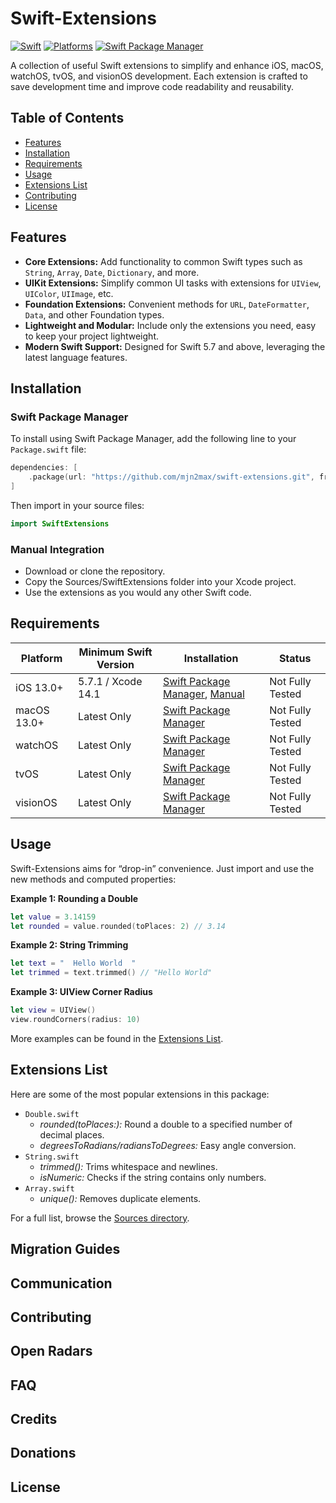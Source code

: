 # Swift-Extensions

[![Swift](https://img.shields.io/badge/Swift-5.x_6.x-orange?style=flat-square)](https://img.shields.io/badge/Swift-5.x_6.x-Orange?style=flat-square)
[![Platforms](https://img.shields.io/badge/Platforms-iOS_macOS_watchOS_tvOS_visionOS-yellowgreen?style=flat-square)](https://img.shields.io/badge/Platforms-iOS_macOS_watchOS_tvOS_visionOS-Green?style=flat-square)
[![Swift Package Manager](https://img.shields.io/badge/Swift_Package_Manager-compatible-orange?style=flat-square)](https://img.shields.io/badge/Swift_Package_Manager-compatible-orange?style=flat-square)

A collection of useful Swift extensions to simplify and enhance iOS, macOS, watchOS, tvOS, and visionOS development. Each extension is crafted to save development time and improve code readability and reusability.

## Table of Contents

- [Features](#features)
- [Installation](#installation)
- [Requirements](#requirements)
- [Usage](#usage)
- [Extensions List](#extensions-list)
- [Contributing](#contributing)
- [License](#license)

## Features

- **Core Extensions:** Add functionality to common Swift types such as `String`, `Array`, `Date`, `Dictionary`, and more.
- **UIKit Extensions:** Simplify common UI tasks with extensions for `UIView`, `UIColor`, `UIImage`, etc.
- **Foundation Extensions:** Convenient methods for `URL`, `DateFormatter`, `Data`, and other Foundation types.
- **Lightweight and Modular:** Include only the extensions you need, easy to keep your project lightweight.
- **Modern Swift Support:** Designed for Swift 5.7 and above, leveraging the latest language features.

## Installation

### Swift Package Manager

To install using Swift Package Manager, add the following line to your `Package.swift` file:

```swift
dependencies: [
    .package(url: "https://github.com/mjn2max/swift-extensions.git", from: "1.0.0")
]
```

Then import in your source files:

```swift
import SwiftExtensions
```

### Manual Integration

- Download or clone the repository.
- Copy the Sources/SwiftExtensions folder into your Xcode project.
- Use the extensions as you would any other Swift code.

## Requirements

| Platform    | Minimum Swift Version | Installation                                                         | Status           |
| ----------- | --------------------- | -------------------------------------------------------------------- | ---------------- |
| iOS 13.0+   | 5.7.1 / Xcode 14.1    | [Swift Package Manager](#swift-package-manager), [Manual](#manually) | Not Fully Tested |
| macOS 13.0+ | Latest Only           | [Swift Package Manager](#swift-package-manager)                      | Not Fully Tested |
| watchOS     | Latest Only           | [Swift Package Manager](#swift-package-manager)                      | Not Fully Tested |
| tvOS        | Latest Only           | [Swift Package Manager](#swift-package-manager)                      | Not Fully Tested |
| visionOS    | Latest Only           | [Swift Package Manager](#swift-package-manager)                      | Not Fully Tested |

## Usage

Swift-Extensions aims for “drop-in” convenience. Just import and use the new methods and computed properties:

**Example 1: Rounding a Double**

```swift
let value = 3.14159
let rounded = value.rounded(toPlaces: 2) // 3.14
```

**Example 2: String Trimming**

```swift
let text = "  Hello World  "
let trimmed = text.trimmed() // "Hello World"
```

**Example 3: UIView Corner Radius**

```swift
let view = UIView()
view.roundCorners(radius: 10)
```

More examples can be found in the [Extensions List](#extensions-list).

## Extensions List

Here are some of the most popular extensions in this package:

- `Double.swift`
  - _rounded(toPlaces:):_ Round a double to a specified number of decimal places.
  - _degreesToRadians/radiansToDegrees:_ Easy angle conversion.
- `String.swift`
  - _trimmed():_ Trims whitespace and newlines.
  - _isNumeric:_ Checks if the string contains only numbers.
- `Array.swift`
  - _unique():_ Removes duplicate elements.

For a full list, browse the [Sources directory](/Sources/).

## Migration Guides

## Communication

## Contributing

## Open Radars

## FAQ

## Credits

## Donations

## License

